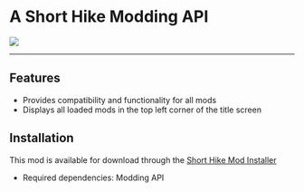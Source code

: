 # A Short Hike Modding API

<img src="https://img.shields.io/github/downloads/BrandenEK/AShortHike.ModdingAPI/total?color=FFD300&style=for-the-badge">

---

## Features
- Provides compatibility and functionality for all mods
- Displays all loaded mods in the top left corner of the title screen

## Installation
This mod is available for download through the [Short Hike Mod Installer](https://github.com/BrandenEK/AShortHike.Modding.Installer)
- Required dependencies: Modding API